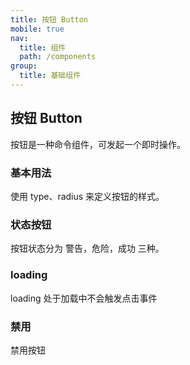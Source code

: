 ```yaml
---
title: 按钮 Button
mobile: true
nav:
  title: 组件
  path: /components
group:
  title: 基础组件
---
```



## 按钮 Button

按钮是一种命令组件，可发起一个即时操作。


### 基本用法

使用 type、radius 来定义按钮的样式。

<code src="./demo/index.tsx"></code>

### 状态按钮

按钮状态分为 警告，危险，成功 三种。

<code src="./demo/index-type.tsx"></code> 

### loading
loading 处于加载中不会触发点击事件
<code src="./demo/index-loading.tsx"></code> 

### 禁用

禁用按钮

<code src="./demo/index-disabled.tsx"></code> 

<!-- 参数说明 -->

<API src="./index.tsx"></API>